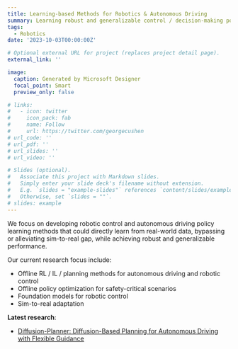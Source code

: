```yaml
---
title: Learning-based Methods for Robotics & Autonomous Driving
summary: Learning robust and generalizable control / decision-making policies for robotics and autonomous driving using real-world data.
tags:
  - Robotics
date: '2023-10-03T00:00:00Z'

# Optional external URL for project (replaces project detail page).
external_link: ''

image:
  caption: Generated by Microsoft Designer
  focal_point: Smart
  preview_only: false

# links:
#   - icon: twitter
#     icon_pack: fab
#     name: Follow
#     url: https://twitter.com/georgecushen
# url_code: ''
# url_pdf: ''
# url_slides: ''
# url_video: ''

# Slides (optional).
#   Associate this project with Markdown slides.
#   Simply enter your slide deck's filename without extension.
#   E.g. `slides = "example-slides"` references `content/slides/example-slides.md`.
#   Otherwise, set `slides = ""`.
# slides: example
---
```


We focus on developing robotic control and autonomous driving policy learning methods that could directly learn from real-world data, bypassing or alleviating sim-to-real gap, while achieving robust and generalizable performance. 


Our current research focus include:
- Offline RL / IL / planning methods for autonomous driving and robotic control
- Offline policy optimization for safety-critical scenarios
- Foundation models for robotic control
- Sim-to-real adaptation

**Latest research**:
- [Diffusion-Planner: Diffusion-Based Planning for Autonomous Driving with Flexible Guidance](../../publication/zheng-2025-diffusion/)

